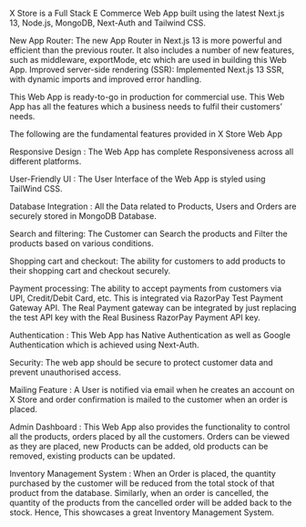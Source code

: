 
X Store is a Full Stack E Commerce Web App built using the latest Next.js 13, Node.js, MongoDB, Next-Auth and Tailwind CSS. 

New App Router: The new App Router in Next.js 13 is more powerful and efficient than the previous router. It also includes a number of new features, such as middleware, exportMode,  etc which are used in building this Web App.
Improved server-side rendering (SSR): Implemented  Next.js 13 SSR, with dynamic imports and improved error handling.

This Web App is ready-to-go in production for commercial use. This Web App has all the features which a business needs to fulfil their customers’ needs. 

The following are the fundamental features provided in X Store Web App

Responsive Design : The Web App has complete Responsiveness across all different platforms.

User-Friendly UI : The User Interface of the Web App is styled using TailWind CSS.

Database Integration : All the Data related to Products, Users and Orders are securely stored in MongoDB Database.

Search and filtering: The Customer can Search the products and Filter the products based on various conditions.

Shopping cart and checkout: The ability for customers to add products to their shopping cart and checkout securely. 

Payment processing: The ability to accept payments from customers via UPI, Credit/Debit Card, etc. This is integrated via RazorPay Test Payment Gateway API. The Real Payment gateway can be integrated by just replacing the test API key with the Real Business RazorPay Payment API key.

Authentication : This Web App has Native Authentication as well as Google Authentication which is achieved using Next-Auth.

Security: The web app should be secure to protect customer data and prevent unauthorised access. 

Mailing Feature : A User is notified via email when he creates an account on X Store and order confirmation is mailed to the customer when an order is placed.

Admin Dashboard : This Web App also provides the functionality to control all the products, orders placed by all the customers. Orders can be viewed as they are placed, new Products can be added, old products can be removed, existing products can be updated.

Inventory Management System : When an Order is placed, the quantity purchased by the customer will be reduced from the total stock of that product from the database. Similarly, when an order is cancelled, the quantity of the products from the cancelled order will be added back to the stock.
Hence, This showcases a great Inventory Management System.



